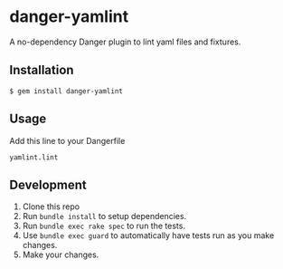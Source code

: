 # danger-yamlint

A no-dependency Danger plugin to lint yaml files and fixtures.

## Installation

    $ gem install danger-yamlint

## Usage
Add this line to your Dangerfile

    yamlint.lint

## Development

1. Clone this repo
2. Run `bundle install` to setup dependencies.
3. Run `bundle exec rake spec` to run the tests.
4. Use `bundle exec guard` to automatically have tests run as you make changes.
5. Make your changes.
